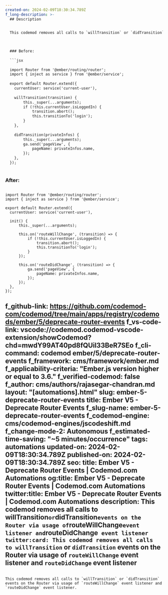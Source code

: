 ```yaml
---
created-on: 2024-02-09T18:30:34.789Z
f_long-description: >-
  ## Description
  

  This codemod removes all calls to `willTransition` or `didTransition` events on the Router via usage of `routeWillChange` event listener and `routeDidChange` event listener.
  

  
  ### Before:
  
  ```jsx
  
  import Router from '@ember/routing/router';
  import { inject as service } from '@ember/service';
  
  export default Router.extend({
  	currentUser: service('current-user'),
  
  	willTransition(transition) {
  		this._super(...arguments);
  		if (!this.currentUser.isLoggedIn) {
  			transition.abort();
  			this.transitionTo('login');
  		}
  	},
  
  	didTransition(privateInfos) {
  		this._super(...arguments);
  		ga.send('pageView', {
  			pageName: privateInfos.name,
  		});
  	},
  });
  
  ```
  
  ### After:
  
  ```tsx
  
  import Router from '@ember/routing/router';
  import { inject as service } from '@ember/service';
  
  export default Router.extend({
  	currentUser: service('current-user'),
  
  	init() {
  		this._super(...arguments);
  
  		this.on('routeWillChange', (transition) => {
  			if (!this.currentUser.isLoggedIn) {
  				transition.abort();
  				this.transitionTo('login');
  			}
  		});
  
  		this.on('routeDidChange', (transition) => {
  			ga.send('pageView', {
  				pageName: privateInfos.name,
  			});
  		});
  	},
  });
  
  ```
f_github-link: https://github.com/codemod-com/codemod/tree/main/apps/registry/codemods/ember/5/deprecate-router-events
f_vs-code-link: vscode://codemod.codemod-vscode-extension/showCodemod?chd=mwdY99AT40pd8fQUil33BeR7SEo
f_cli-command: codemod ember/5/deprecate-router-events
f_framework: cms/framework/ember.md
f_applicability-criteria: "Ember.js version higher or equal to 3.6."
f_verified-codemod: false
f_author: cms/authors/rajasegar-chandran.md
layout: "[automations].html"
slug: ember-5-deprecate-router-events
title: Ember V5 - Deprecate Router Events
f_slug-name: ember-5-deprecate-router-events
f_codemod-engine: cms/codemod-engines/jscodeshift.md
f_change-mode-2: Autonomous
f_estimated-time-saving: "~5 minutes/occurrence"
tags: automations
updated-on: 2024-02-09T18:30:34.789Z
published-on: 2024-02-09T18:30:34.789Z
seo:
  title: Ember V5 - Deprecate Router Events | Codemod.com Automations
  og:title: Ember V5 - Deprecate Router Events | Codemod.com Automations
  twitter:title: Ember V5 - Deprecate Router Events | Codemod.com Automations
  description: This codemod removes all calls to willTransition` or `didTransition` events on the Router via usage of `routeWillChange` event listener and `routeDidChange` event listener
  twitter:card: This codemod removes all calls to willTransition` or `didTransition` events on the Router via usage of `routeWillChange` event listener and `routeDidChange` event listener
---
```

This codemod removes all calls to `willTransition` or `didTransition` events on the Router via usage of `routeWillChange` event listener and `routeDidChange` event listener.